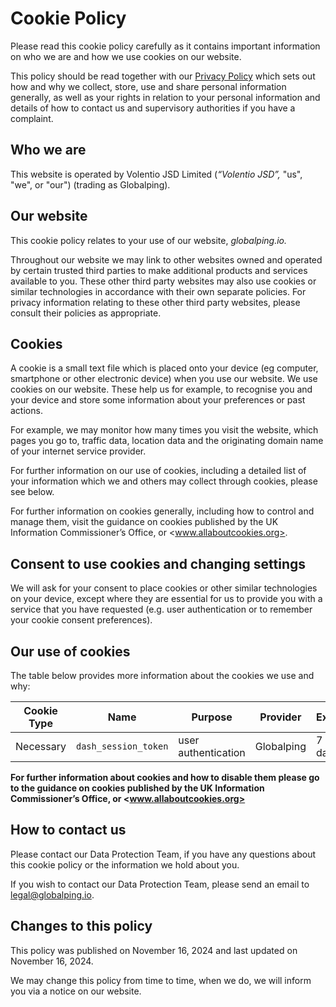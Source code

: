 # Cookie Policy

Please read this cookie policy carefully as it contains important information on who we are and how we use cookies on our website.

This policy should be read together with our [Privacy Policy](https://globalping.io/terms/privacy-policy) which sets out how and why we collect, store, use and share personal information generally, as well as your rights in relation to your personal information and details of how to contact us and supervisory authorities if you have a complaint.

## Who we are

This website is operated by Volentio JSD Limited (_“Volentio JSD”,_ "us", "we", or "our") (trading as Globalping).

## Our website

This cookie policy relates to your use of our website, _globalping.io._

Throughout our website we may link to other websites owned and operated by certain trusted third parties to make additional products and services available to you. These other third party websites may also use cookies or similar technologies in accordance with their own separate policies. For privacy information relating to these other third party websites, please consult their policies as appropriate.

## Cookies

A cookie is a small text file which is placed onto your device (eg computer, smartphone or other electronic device) when you use our website. We use cookies on our website. These help us for example, to recognise you and your device and store some information about your preferences or past actions.

For example, we may monitor how many times you visit the website, which pages you go to, traffic data, location data and the originating domain name of your internet service provider.

For further information on our use of cookies, including a detailed list of your information which we and others may collect through cookies, please see below.

For further information on cookies generally, including how to control and manage them, visit the guidance on cookies published by the UK Information Commissioner’s Office, or <www.allaboutcookies.org>.

## Consent to use cookies and changing settings

We will ask for your consent to place cookies or other similar technologies on your device, except where they are essential for us to provide you with a service that you have requested (e.g. user authentication or to remember your cookie consent preferences).

## Our use of cookies

The table below provides more information about the cookies we use and why:

| **Cookie Type** | **Name**            | **Purpose**         | **Provider** | **Expiry** |
| --- |---------------------|---------------------|--------------|------------|
| Necessary | `dash_session_token` | user authentication | Globalping | 7 days |

**For further information about cookies and how to disable them please go to the guidance on cookies published by the UK Information Commissioner’s Office, or <www.allaboutcookies.org>**

## How to contact us

Please contact our Data Protection Team, if you have any questions about this cookie policy or the information we hold about you.

If you wish to contact our Data Protection Team, please send an email to <legal@globalping.io>.

## Changes to this policy

This policy was published on November 16, 2024 and last updated on November 16, 2024.

We may change this policy from time to time, when we do, we will inform you via a notice on our website.
